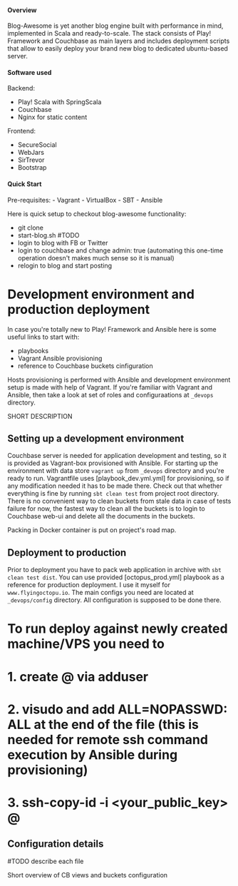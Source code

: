 #### Overview
Blog-Awesome is yet another blog engine built with performance in mind, implemented in Scala and ready-to-scale.
The stack consists of Play! Framework and Couchbase as main layers and includes deployment scripts that allow to
 easily deploy your brand new blog to dedicated ubuntu-based server. 

#### Software used

Backend:
- Play! Scala with SpringScala
- Couchbase
- Nginx for static content

Frontend:
- SecureSocial
- WebJars
- SirTrevor
- Bootstrap

#### Quick Start
Pre-requisites:
    - Vagrant
    - VirtualBox
    - SBT
    - Ansible

Here is quick setup to checkout blog-awesome functionality:
 - git clone
 - start-blog.sh #TODO
 - login to blog with FB or Twitter
 - login to couchbase and change admin: true (automating this one-time operation doesn't makes much sense so it is manual)
 - relogin to blog and start posting

Development environment and production deployment
============

In case you're totally new to Play! Framework and Ansible here is some useful links to start with:
 - playbooks
 - Vagrant Ansible provisioning
 - reference to Couchbase buckets cinfiguration

Hosts provisioning is performed with Ansible and development environment setup is made with help of Vagrant.
If you're familiar with Vagrant and Ansible, then take a look at set of roles and configuraations at `_devops` directory.
 
 SHORT DESCRIPTION


Setting up a development environment
----------

Couchbase server is needed for application development and testing, so it is provided as Vagrant-box provisioned with Ansible.
For starting up the environment with data store `vagrant up` from `_devops` directory and you're ready to run. Vagrantfile uses [playbook_dev.yml.yml] for provisioning,
so if any modification needed it has to be made there. Check out that whether everything is fine by running `sbt clean test` from project
root directory. There is no convenient way to clean buckets from stale data in case of tests failure for now, the fastest way to clean
all the buckets is to login to Couchbase web-ui and delete all the documents in the buckets.

Packing in Docker container is put on project's road map.

Deployment to production
----------

Prior to deployment you have to pack web application in archive with `sbt clean test dist`. 
You can use provided [octopus_prod.yml] playbook as a reference for production deployment. I use it myself for `www.flyingoctopu.io`.
The main configs you need are located at `_devops/config` directory. All configuration is supposed to be done there. 
 
 #  To run deploy against newly created machine/VPS you need to
 #  1. create <user>@<host> via adduser
 #  2. visudo and add <user>  ALL=NOPASSWD: ALL at the end of the file (this is needed for remote ssh command execution by Ansible during provisioning)
 #  3. ssh-copy-id -i <your_public_key> <user>@<host>

Configuration details
----------

#TODO describe each file
 
 Short overview of CB views and buckets configuration
 